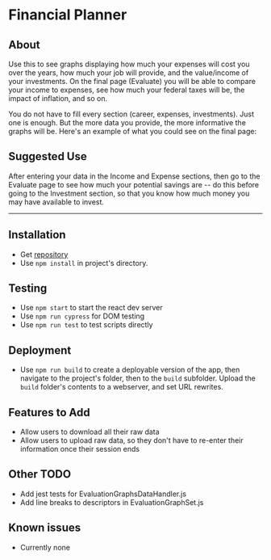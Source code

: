 # Financial Planner

## About
Use this to see graphs displaying how much your expenses will cost you over the years, how much your job will provide, 
and the value/income of your investments. On the final page (Evaluate) you will be able to compare your income to 
expenses, see how much your federal taxes will be, the impact of inflation, and so on.

You do not have to fill every section (career, expenses, investments). Just one is enough. But the more data you provide, the more informative the graphs will be. Here's an example of what you could see on the final page:

## Suggested Use
After entering your data in the Income and Expense sections, then go to the Evaluate page to see how much your 
potential savings are -- do this before going to the Investment section, so that you know how much money you may have available
to invest.

---

## Installation
- Get [repository](https://github.com/Jerrad-Johnson/Finances-Project)
- Use `npm install` in project's directory.

## Testing
- Use `npm start` to start the react dev server
- Use `npm run cypress` for DOM testing
- Use `npm run test` to test scripts directly

## Deployment
- Use `npm run build` to create a deployable version of the app, then navigate to the project's folder, then to the `build` subfolder. Upload the `build` folder's contents to a webserver, and set URL rewrites. 

## Features to Add
- Allow users to download all their raw data
- Allow users to upload raw data, so they don't have to re-enter their information once their session ends

## Other TODO
- Add jest tests for EvaluationGraphsDataHandler.js
- Add line breaks to descriptors in EvaluationGraphSet.js

## Known issues
- Currently none